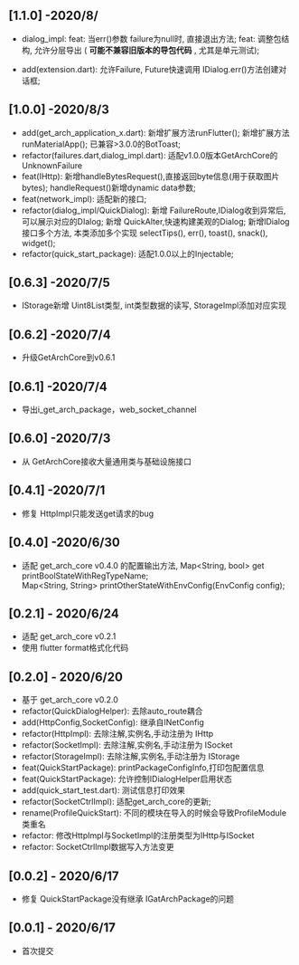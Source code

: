 ## [1.1.0] -2020/8/
* dialog_impl:
  feat: 当err()参数 failure为null时, 直接退出方法;
  feat: 调整包结构, 允许分层导出 ( **可能不兼容旧版本的导包代码** , 尤其是单元测试);

* add(extension.dart):
  允许Failure, Future<Failure>快速调用 IDialog.err()方法创建对话框;

## [1.0.0] -2020/8/3
* add(get_arch_application_x.dart):
 新增扩展方法runFlutter();
 新增扩展方法runMaterialApp();
 已兼容>3.0.0的BotToast;
* refactor(failures.dart,dialog_impl.dart):
  适配v1.0.0版本GetArchCore的UnknownFailure
* feat(IHttp):
 新增handleBytesRequest(),直接返回byte信息(用于获取图片bytes);
 handleRequest()新增dynamic data参数;
* feat(network_impl):
  适配新的接口;
* refactor(dialog_impl/QuickDialog):
  新增 FailureRoute,IDialog收到异常后,可以展示对应的DIalog;
  新增 QuickAlter,快速构建美观的Dialog;
  新增IDialog接口多个方法, 本类添加多个实现 selectTips(), err(), toast(), snack(), widget();
* refactor(quick_start_package):
  适配1.0.0以上的Injectable;

## [0.6.3] -2020/7/5
* IStorage新增 Uint8List类型, int类型数据的读写, StorageImpl添加对应实现

## [0.6.2] -2020/7/4
* 升级GetArchCore到v0.6.1

## [0.6.1] -2020/7/4
* 导出i_get_arch_package，web_socket_channel

## [0.6.0] -2020/7/3
* 从 GetArchCore接收大量通用类与基础设施接口

## [0.4.1] -2020/7/1
* 修复 HttpImpl只能发送get请求的bug

## [0.4.0] -2020/6/30
* 适配 get_arch_core v0.4.0 的配置输出方法,
Map<String, bool> get printBoolStateWithRegTypeName;  
Map<String, String> printOtherStateWithEnvConfig(EnvConfig config);

## [0.2.1] - 2020/6/24
* 适配 get_arch_core v0.2.1
* 使用 flutter format格式化代码

## [0.2.0] - 2020/6/20
* 基于 get_arch_core v0.2.0
* refactor(QuickDialogHelper): 去除auto_route耦合
* add(HttpConfig,SocketConfig): 继承自INetConfig
* refactor(HttpImpl): 去除注解,实例名,手动注册为 IHttp
* refactor(SocketImpl): 去除注解,实例名,手动注册为 ISocket
* refactor(StorageImpl): 去除注解,实例名,手动注册为 IStorage
* feat(QuickStartPackage): printPackageConfigInfo,打印包配置信息
* feat(QuickStartPackage): 允许控制IDialogHelper启用状态
* add(quick_start_test.dart): 测试信息打印效果
* refactor(SocketCtrlImpl): 适配get_arch_core的更新;
* rename(ProfileQuickStart): 不同的模块在导入的时候会导致ProfileModule类重名
* refactor: 修改HttpImpl与SocketImpl的注册类型为IHttp与ISocket
* refactor: SocketCtrlImpl数据写入方法变更

## [0.0.2] - 2020/6/17

* 修复 QuickStartPackage没有继承 IGatArchPackage的问题

## [0.0.1] - 2020/6/17

* 首次提交
